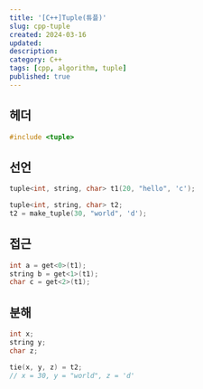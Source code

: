 ```yaml
---
title: '[C++]Tuple(튜플)'
slug: cpp-tuple
created: 2024-03-16
updated:
description:
category: C++
tags: [cpp, algorithm, tuple]
published: true
---
```


## 헤더

```cpp
#include <tuple>
```

## 선언

```cpp
tuple<int, string, char> t1(20, "hello", 'c');

tuple<int, string, char> t2;
t2 = make_tuple(30, "world", 'd');
```

## 접근

```cpp
int a = get<0>(t1);
string b = get<1>(t1);
char c = get<2>(t1);
```

## 분해

```cpp
int x;
string y;
char z;

tie(x, y, z) = t2;
// x = 30, y = "world", z = 'd'
```

